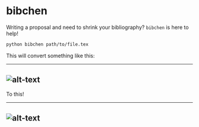 # bibchen

Writing a proposal and need to shrink your bibliography? `bibchen` is here to help!

```bash
python bibchen path/to/file.tex
```

This will convert something like this:

---
![alt-text](https://github.com/richteague/bibchen/blob/master/test/before.png "Standard bibliography.")
---

To this!

---
![alt-text](https://github.com/richteague/bibchen/blob/master/test/after.png "Shrunken bibliography.")
---
